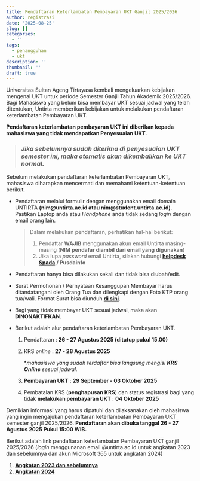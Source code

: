 ```yaml
---
title: Pendaftaran Keterlambatan Pembayaran UKT Ganjil 2025/2026
author: registrasi
date: '2025-08-25'
slug: []
categories:
  - ''
tags:
  - penangguhan
  - ukt
description: ''
thumbnail: ''
draft: true
---
```


Universitas Sultan Ageng Tirtayasa kembali mengeluarkan kebijakan mengenai UKT untuk periode Semester Ganjil Tahun Akademik 2025/2026. Bagi Mahasiswa yang belum bisa membayar UKT sesuai jadwal yang telah ditentukan, Untirta memberikan kebijakan untuk melakukan pendaftaran keterlambatan Pembayaran UKT.

**Pendaftaran keterlambatan pembayaran UKT ini diberikan kepada mahasiswa yang tidak mendapatkan Penyesuaian UKT.**

> ### *Jika sebelumnya sudah diterima di penyesuaian UKT semester ini, maka otomatis akan dikembalikan ke UKT normal.*

Sebelum melakukan pendaftaran keterlambatan Pembayaran UKT, mahasiswa diharapkan mencermati dan memahami ketentuan-ketentuan berikut.

-   Pendaftaran melalui formulir dengan menggunakan email domain UNTIRTA **(nim\@untirta.ac.id atau nim\@student.untirta.ac.id)**. Pastikan Laptop anda atau *Handphone* anda tidak sedang *login* dengan email orang lain.

    > Dalam melakukan pendaftaran, perhatikan hal-hal berikut:
    >
    > 1.  Pendaftar **WAJIB** menggunakan akun email Untirta masing-masing (**NIM pendafar diambil dari email yang digunakan**)
    > 2.  Jika lupa *password* email Untirta, silakan hubungi [**helpdesk Spada**](http://helpdesk.spada.untirta.ac.id/) **/ Pusdainfo**

-   Pendaftaran hanya bisa dilakukan sekali dan tidak bisa diubah/edit.

-   Surat Permohonan / Pernyataan Kesanggupan Membayar harus ditandatangani oleh Orang Tua dan dilengkapi dengan Foto KTP orang tua/wali. Format Surat bisa diunduh [**di sini**](https://drive.google.com/file/d/11sfHhuOmE2FSbh77OMoZbbAW9ieBdnTn/view?usp=sharing).

-   Bagi yang tidak membayar UKT sesuai jadwal, maka akan **DINONAKTIFKAN**.

-   Berikut adalah alur pendaftaran keterlambatan Pembayaran UKT.

    1.  Pendaftaran : **26 - 27 Agustus 2025 (ditutup pukul 15.00)**

    2.  KRS *online* : **27 - 28 Agustus 2025**

        \**mahasiswa yang sudah terdaftar bisa langsung mengisi **KRS Online** sesuai jadwal.*

    3.  **Pembayaran UKT** : **29 September - 03 Oktober 2025**

    4.  Pembatalan KRS (**penghapusan KRS**) dan status registrasi bagi yang tidak **melakukan pembayaran UKT** : **04 Oktober 2025**

Demikian informasi yang harus dipatuhi dan dilaksanakan oleh mahasiswa yang ingin mengajukan pendaftaran keterlambatan Pembayaran UKT semester ganjil 2025/2026. **Pendaftaran akan dibuka tanggal 26 - 27 Agustus 2025 Pukul 15:00 WIB.**

Berikut adalah link pendaftaran keterlambatan Pembayaran UKT ganjil 2025/2026 (*login* menggunanan email \@untirta.ac.id untuk angkatan 2023 dan sebelumnya dan akun Microsoft 365 untuk angkatan 2024)

1.  [**Angkatan 2023 dan sebelumnya**](https://forms.gle/YHB8p8WERNEfbk1B7)
2.  [**Angkatan 2024**](https://forms.office.com/r/2sg1VcEff9)
